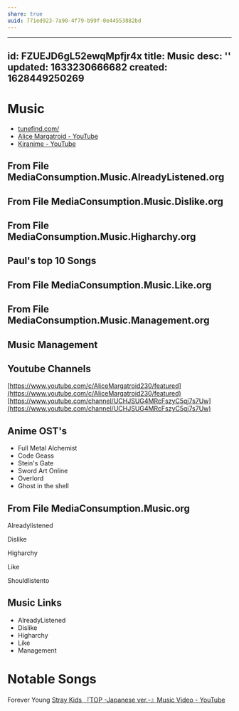 ```yaml
---
share: true
uuid: 771ed923-7a90-4f79-b99f-0e44553882bd
---
```

---
id: FZUEJD6gL52ewqMpfjr4x
title: Music
desc: ''
updated: 1633230666682
created: 1628449250269
---
# Music
*   [tunefind.com/](https://www.tunefind.com/)
*   [Alice Margatroid - YouTube](https://www.youtube.com/channel/UCshG1-oUuFknWjXp5U1P9xw/featured)
*   [Kiranime - YouTube](https://www.youtube.com/channel/UCHJSUG4MRcFszyC5qj7s7Uw)

From File MediaConsumption.Music.AlreadyListened.org
----------------------------------------------------

From File MediaConsumption.Music.Dislike.org
--------------------------------------------

From File MediaConsumption.Music.Higharchy.org
----------------------------------------------

Paul's top 10 Songs
-------------------

From File MediaConsumption.Music.Like.org
-----------------------------------------

From File MediaConsumption.Music.Management.org
-----------------------------------------------

Music Management
----------------

Youtube Channels
----------------

[https://www.youtube.com/c/AliceMargatroid230/featured](https://www.youtube.com/c/AliceMargatroid230/featured) [https://www.youtube.com/channel/UCHJSUG4MRcFszyC5qj7s7Uw](https://www.youtube.com/channel/UCHJSUG4MRcFszyC5qj7s7Uw)

Anime OST's
-----------

*   Full Metal Alchemist
*   Code Geass
*   Stein's Gate
*   Sword Art Online
*   Overlord
*   Ghost in the shell

From File MediaConsumption.Music.org
------------------------------------

Alreadylistened

Dislike

Higharchy

Like

Shouldlistento

Music Links
-----------

*   AlreadyListened
*   Dislike
*   Higharchy
*   Like
*   Management

# Notable Songs

Forever Young
[Stray Kids 『TOP -Japanese ver.-』Music Video - YouTube](https://www.youtube.com/watch?v=o7lqCcE4Lho)
